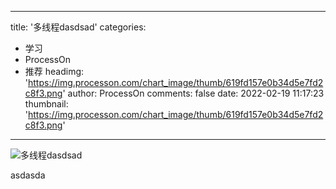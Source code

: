 
---
title: '多线程dasdsad'
categories: 
 - 学习
 - ProcessOn
 - 推荐
headimg: 'https://img.processon.com/chart_image/thumb/619fd157e0b34d5e7fd2c8f3.png'
author: ProcessOn
comments: false
date: 2022-02-19 11:17:23
thumbnail: 'https://img.processon.com/chart_image/thumb/619fd157e0b34d5e7fd2c8f3.png'
---

<div>   
<img class="thumb" alt="多线程dasdsad" src="https://img.processon.com/chart_image/thumb/619fd157e0b34d5e7fd2c8f3.png" referrerpolicy="no-referrer">
<p>asdasda</p>  
</div>
            